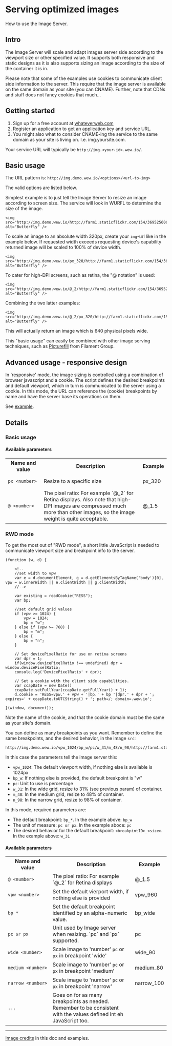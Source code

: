 # Serving optimized images
How to use the Image Server.

## Intro
The Image Server will scale and adapt images server side according to the viewport size or other specified value. It supports both responsive and static designs as it is also supports sizing an image according to the size of the container it is in. 

Please note that some of the examples use cookies to communicate client side information to the server. This require that the image server is available on the same domain as your site (you can CNAME). Further, note that CDNs and stuff does not fancy cookies that much…

## Getting started
1. Sign up for a free account at [whateverweb.com](http://whateverweb.com/)
2. Register an application to get an application key and service URL.
3. You might also what to consider CNAME-ing the service to the same domain as your site is living on. I.e. img.yoursite.com.

Your service URL will typically be `http://img.<your-id>.wew.io/`.

## Basic usage

The URL pattern is:
`http://img.demo.wew.io/<options>/<url-to-img>`

The valid options are listed below. 

Simplest example is to just tell the Image Server to resize an image according to screen size. The service will look in WURFL to determine the size of the image.

	<img src="http://img.demo.wew.io/http://farm1.staticflickr.com/154/369525606_c77b69e92c_o_d.jpg" alt="Butterfly" />

To scale an image to an absolute width 320px, create your `img`-url like in the example below. If requested width exceeds requesting device's capability returned image will be scaled to 100% of device width.

	<img src="http://img.demo.wew.io/px_320/http://farm1.staticflickr.com/154/369525606_c77b69e92c_o_d.jpg" alt="Butterfly" />

To cater for high-DPI screens, such as retina, the "@ notation" is used:

	<img src="http://img.demo.wew.io/@_2/http://farm1.staticflickr.com/154/369525606_c77b69e92c_o_d.jpg" alt="Butterfly" />

Combining the two latter examples:

	<img src="http://img.demo.wew.io/@_2/px_320/http://farm1.staticflickr.com/154/369525606_c77b69e92c_o_d.jpg" alt="Butterfly" />

This will actually return an image which is 640 physical pixels wide.

This "basic usage" can easily be combined with other image serving techniques, such as [Picturefill](https://github.com/whateverweb/Image-Server/tree/master/examples/picturefill) from Filament Group.

## Advanced usage - responsive design
In 'responsive' mode, the image sizing is controlled using a combination of browser javascript and a cookie. The script defines the desired breakpoints and default viewport, which in turn is communicated to the server using a cookie. In this mode, the URL can reference the (cookie) breakpoints by name and have the server base its operations on them.

See [example](https://github.com/whateverweb/Image-Server/tree/master/examples/cookie-example).

## Details
### Basic usage

#### Available parameters 


<table>
  <tr>
    <th>Name and value</th><th>Description</th><th>Example</th>
  </tr>
  <tr>
    <td><pre><code>px_&lt;number&gt;</code></pre></td>
    <td>Resize to a specific size</td>
    <td>px_320</td>
  </tr>
  <tr>
    <td><pre><code>@_&lt;number&gt;</code></pre></td>
    <td>The pixel ratio: For example `@_2` for Retina displays. Also note that high-DPI images are compressed much more than other images, so the image weight is quite acceptable.</td>
    <td>@_1.5</td>
  </tr>  
</table>

### RWD mode
To get the most out of "RWD mode", a short little JavaScript is needed to communicate viewport size and breakpoint info to the server.
	
	(function (w, d) {

        <!--
        //set width to vpw
        var e = d.documentElement, g = d.getElementsByTagName('body')[0], vpw = w.innerWidth || e.clientWidth || g.clientWidth;
        //-->

        var existing = readCookie("RESS");
        var bp;

        //set default grid values
        if (vpw >= 1024) {
            vpw = 1024;
            bp = "w";
        } else if (vpw >= 768) {
            bp = "m";
        } else {
            bp = "n";
        }
        
        // Set devicePixelRatio for use on retina screens
        var dpr = 1;
        if(window.devicePixelRatio !== undefined) dpr = window.devicePixelRatio;
        console.log('DevicePixelRatio' + dpr);

        // Set a cookie with the client side capabilities.
        var ccapDate = new Date()
        ccapDate.setFullYear(ccapDate.getFullYear() + 1);
        d.cookie = 'RESS=vpw.' + vpw + '|bp.' + bp '|dpr.' + dpr + '; expires=' + ccapDate.toUTCString() + '; path=/; domain=.wew.io';

    }(window, document));

Note the name of the cookie, and that the cookie domain must be the same as your site's domain.

You can define as many breakpoints as you want. Remember to define the same breakpoints, and the desired behavior, in the image `src`:

	http://img.demo.wew.io/vpw_1024/bp_w/pc/w_31/m_48/n_98/http://farm1.staticflickr.com/154/369525606_c77b69e92c_o_d.jpg

In this case the parameters tell the image server this:

* `vpw_1024`: The default viewport width, if nothing else is available is 1024px
* `bp_w`: If nothing else is provided, the default breakpoint is "w"
* `pc`: Unit to use is percentage
* `w_31`: In the wide grid, resize to 31% (see previous param) of container.
* `m_48`: In the medium grid, resize to 48% of container.
* `n_98`: In the narrow grid, resize to 98% of container.

In this mode, required parameters are:

* The default breakpoint: `bp_*`. In the example above: `bp_w`
* The unit of measure: `pc or px`. In the example aboce: `pc`
* The desired behavior for the default breakpoint: `<breakpintID>_<size>`. In the example above: `w_31`


#### Available parameters 


<table>
  <tr>
    <th>Name and value</th><th>Description</th><th>Example</th>
  </tr>
  <tr>
    <td><pre><code>@_&lt;number&gt;</code></pre></td>
    <td>The pixel ratio: For example `@_2` for Retina displays</td>
    <td>@_1.5</td>
  </tr>
  <tr>
    <td><pre><code>vpw_&lt;number&gt;</code></pre></td>
    <td>Set the default vierport width, if nothing else is provided</td>
    <td>vpw_960</td>
  </tr>  <tr>
    <td><pre><code>bp_*</code></pre></td>
    <td>Set the default breakpoint identified by an alpha-numeric value.</td>
    <td>bp_wide</td>
  </tr>  <tr>
    <td><pre><code>pc</code> or <code>px</code></pre></td>
    <td>Unit used by Image server when resizing. `pc` and `px` supported.</td>
    <td>pc</td>
  </tr><tr>
    <td><pre><code>wide_&lt;number&gt;</code></pre></td>
    <td>Scale image to 'number' <code>pc</code> or <code>px</code>  in breakpoint 'wide'</td>
    <td>wide_90</td>
  </tr><tr>
    <td><pre><code>medium_&lt;number&gt;</code></pre></td>
    <td>Scale image to 'number' <code>pc</code> or <code>px</code>  in breakpoint 'medium'</td>
    <td>medium_80</td>
  </tr><tr>
    <td><pre><code>narrow_&lt;number&gt;</code></pre></td>
    <td>Scale image to 'number' <code>pc</code> or <code>px</code>  in breakpoint 'narrow'</td>
    <td>narrow_100</td>
  </tr><tr>
    <td><pre><code>...</code></pre></td>
    <td>Goes on for as many breakpoints as needed. Remember to be consistent with the values defined int eh JavaScript too.</td>
    <td></td>
  </tr>
</table>

-----
[Image credits](http://www.flickr.com/photos/bengchye_loo/369525606/sizes/o/in/photostream/) in this doc and examples.


